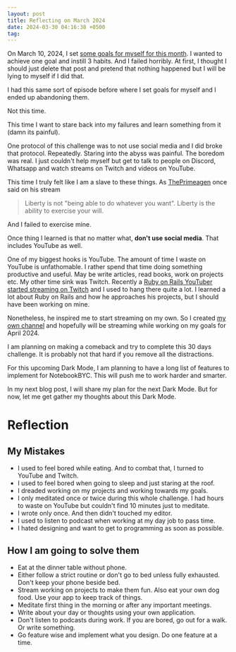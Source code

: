 ```yaml
---
layout: post
title: Reflecting on March 2024
date: 2024-03-30 04:16:38 +0500
tag:
---
```


On March 10, 2024, I set [some goals for myself for this month](https://syedmsawaid.com/2024/03/11/goals-for-march-2024/). I wanted to achieve one goal and instill 3 habits. And I failed horribly. At first, I thought I should just delete that post and pretend that nothing happened but I will be lying to myself if I did that.

I had this same sort of episode before where I set goals for myself and I ended up abandoning them.

Not this time.

This time I want to stare back into my failures and learn something from it (damn its painful).

One protocol of this challenge was to not use social media and I did broke that protocol. Repeatedly. Staring into the abyss was painful. The boredom was real. I just couldn't help myself but get to talk to people on Discord, Whatsapp and watch streams on Twitch and videos on YouTube.

This time I truly felt like I am a slave to these things. As [ThePrimeagen](https://www.youtube.com/c/theprimeagen) once said on his stream

> Liberty is not "being able to do whatever you want". Liberty is the ability to exercise your will.

And I failed to exercise mine.

Once thing I learned is that no matter what, **don't use social media**. That includes YouTube as well.

One of my biggest hooks is YouTube. The amount of time I waste on YouTube is unfathomable. I rather spend that time doing something productive and useful. May be write articles, read books, work on projects etc. My other time sink was Twitch. Recently a [Ruby on Rails YouTuber started streaming on Twitch](https://www.twitch.tv/deanout) and I used to hang there quite a lot. I learned a lot about Ruby on Rails and how he approaches his projects, but I should have been working on mine.

Nonetheless, he inspired me to start streaming on my own. So I created [my own channel](https://www.twitch.tv/syedmsawaid) and hopefully will be streaming while working on my goals for April 2024.

I am planning on making a comeback and try to complete this 30 days challenge. It is probably not that hard if you remove all the distractions.

For this upcoming Dark Mode, I am planning to have a long list of features to implement for NotebookBYC. This will push me to work harder and smarter.

In my next blog post, I will share my plan for the next Dark Mode. But for now, let me get gather my thoughts about this Dark Mode.

# Reflection

## My Mistakes

- I used to feel bored while eating. And to combat that, I turned to YouTube and Twitch.
- I used to feel bored when going to sleep and just staring at the roof.
- I dreaded working on my projects and working towards my goals.
- I only meditated once or twice during this whole challenge. I had hours to waste on YouTube but couldn't find 10 minutes just to meditate.
- I wrote only once. And then didn't touched my editor.
- I used to listen to podcast when working at my day job to pass time.
- I hated designing and want to get to programming as soon as possible.

## How I am going to solve them

- Eat at the dinner table without phone.
- Either follow a strict routine or don't go to bed unless fully exhausted. Don't keep your phone beside bed.
- Stream working on projects to make them fun. Also eat your own dog food. Use your app to keep track of things.
- Meditate first thing in the morning or after any important meetings.
- Write about your day or thoughts using your own application.
- Don't listen to podcasts during work. If you are bored, go out for a walk. Or write something.
- Go feature wise and implement what you design. Do one feature at a time.
